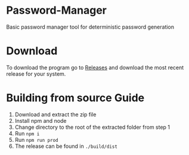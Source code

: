 # Password-Manager

Basic password manager tool for deterministic password generation

# Download

To download the program go to [Releases](https://github.com/ojcole/Password-Manager/releases) and
download the most recent release for your system.

# Building from source Guide

1. Download and extract the zip file
2. Install npm and node
3. Change directory to the root of the extracted folder from step 1
4. Run `npm i`
5. Run `npm run prod`
6. The release can be found in `./build/dist`
